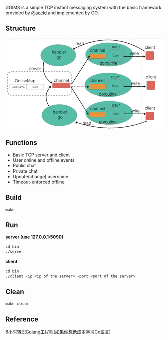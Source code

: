 GOIMS is a simple TCP instant messaging system with the basic framework provided by [@aceld](https://github.com/aceld) and implemented by GO.

## Structure

![goims-structure](goims-structure.png)

## Functions

- Basic TCP server and client
- User online and offline events
- Public chat
- Private chat
- Update(change) username
- Timeout-enforced offline

## Build

```
make
```

## Run

**server (use 127.0.0.1:5090)**

```
cd bin
./server
```

**client**

```
cd bin
./client -ip <ip of the server> -port <port of the server> 
```

## Clean

```
make clean
```

## Reference

[8小时转职Golang工程师(如果你想低成本学习Go语言)](https://www.bilibili.com/video/BV1gf4y1r79E/?spm_id_from=333.337.search-card.all.click&vd_source=28b15b3c60f368a0e9ca44b4ffcfdf19)